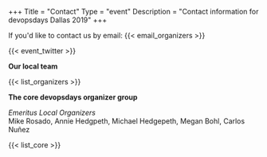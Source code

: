 +++
Title = "Contact"
Type = "event"
Description = "Contact information for devopsdays Dallas 2019"
+++

If you'd like to contact us by email: {{< email_organizers >}}
<br>
<!-- Go to www.addthis.com/dashboard to customize your tools -->
<div class="addthis_horizontal_follow_toolbox"></div>
<!-- Go to www.addthis.com/dashboard to customize your tools -->
<script type="text/javascript" src="//s7.addthis.com/js/300/addthis_widget.js#pubid=ra-5724f5b54cc142a1"></script>
{{< event_twitter >}}


**Our local team**

{{< list_organizers >}}

**The core devopsdays organizer group**

<i>Emeritus Local Organizers</i><br>
Mike Rosado, Annie Hedgpeth, Michael Hedgepeth, Megan Bohl, Carlos Nuñez

{{< list_core >}}
